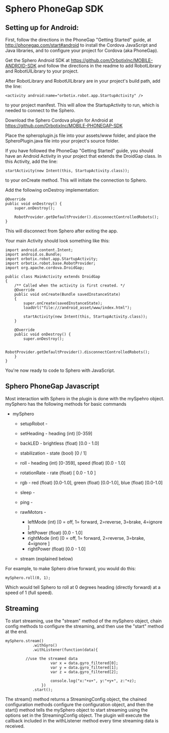 # Sphero PhoneGap SDK

## Setting up for Android:

First, follow the directions in the PhoneGap "Getting Started" guide, at http://phonegap.com/start#android to install the Cordova JavaScript and Java libraries, and to configure your project for Cordova (aka PhoneGap).

Get the Sphero Android SDK at https://github.com/OrbotixInc/MOBILE-ANDROID-SDK and follow the directions in the readme to add RobotLibrary and RobotUILibrary to your project.

After RobotLibrary and RobotUILibrary are in your project's build path, add the line:

	<activity android:name="orbotix.robot.app.StartupActivity" />

to your project manifest. This will allow the StartupActivity to run, which is needed to connect to the Sphero.

Download the Sphero Cordova plugin for Android at https://github.com/OrbotixInc/MOBILE-PHONEGAP-SDK

Place the spheroplugin.js file into your assets/www folder, and place the SpheroPlugin.java file into your project's source folder.

If you have followed the PhoneGap "Getting Started" guide, you should have an Android Activity in your project that extends the DroidGap class. In this Activity, add the line:

	startActivity(new Intent(this, StartupActivity.class));

to your onCreate method. This will initiate the connection to Sphero. 

Add the following onDestroy implementation:

    @Override
    public void onDestroy() {
        super.onDestroy();

        RobotProvider.getDefaultProvider().disconnectControlledRobots();
    }

This will disconnect from Sphero after exiting the app.

Your main Activity should look something like this:

	import android.content.Intent;
	import android.os.Bundle;
	import orbotix.robot.app.StartupActivity;
	import orbotix.robot.base.RobotProvider;
	import org.apache.cordova.DroidGap;
	
	public class MainActivity extends DroidGap
	{
	    /** Called when the activity is first created. */
	    @Override
	    public void onCreate(Bundle savedInstanceState)
	    {
	        super.onCreate(savedInstanceState);
	        loadUrl("file:///android_asset/www/index.html");
	
	        startActivity(new Intent(this, StartupActivity.class));
    	}
	
    	@Override
    	public void onDestroy() {
        	super.onDestroy();
	
	        RobotProvider.getDefaultProvider().disconnectControlledRobots();
	    }
	}

You're now ready to code to Sphero with JavaScript.


###

## Sphero PhoneGap Javascript

Most interaction with Sphero in the plugin is done with the mySpehro object. mySphero has the following methods for basic commands

*  mySphero

	* setupRobot - 

	* setHeading - heading (int) [0-359]

	* backLED - brightless (float) [0.0 - 1.0]

	* stabilization - state (bool) [0 / 1]

	* roll - heading (int) [0-359], speed (float) [0.0 - 1.0]

	* rotationRate - rate (float) [ 0.0 - 1.0 ]

	* rgb - red (float) [0.0-1.0], green (float) [0.0-1.0], blue (float) [0.0-1.0]

	* sleep - 

	* ping - 

	* rawMotors - 
		* leftMode (int) [0 = off, 1= forward, 2=reverse, 3=brake, 4=ignore ]
		* leftPower (float) [0.0 - 1.0]
		* rightMode  (int) [0 = off, 1= forward, 2=reverse, 3=brake, 4=ignore ]
		* rightPower (float) [0.0 - 1.0]

	* stream (explained below)

For example, to make Sphero drive forward, you would do this:

	mySphero.roll(0, 1);

Which would tell Sphero to roll at 0 degrees heading (directly forward) at a speed of 1 (full speed).

## Streaming

To start streaming, use the "stream" method of the mySphero object, chain config methods to configure the streaming, and then use the "start" method at the end.

	mySphero.stream()
                .withGyro()
                .withListener(function(data){

			 //use the streamed data 
                        var x = data.gyro_filtered[0];
                        var y = data.gyro_filtered[1];
                        var z = data.gyro_filtered[2];

                        console.log("x:"+x+", y:"+y+", z:"+z);
                    })
                .start();

The stream() method returns a StreamingConfig object, the chained configuration methods configure the configuration object, and then the start() method tells the mySphero object to start streaming using the options set in the StreamingConfig object. The plugin will execute the callback included in the withListener method every time streaming data is received. 


